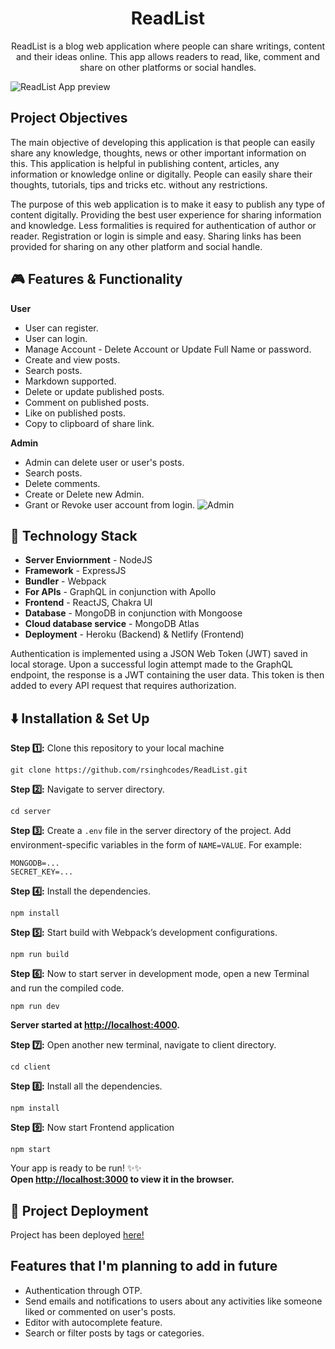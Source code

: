 <h1 align="center">ReadList</h1>

<p align="center">ReadList is a blog web application where people can share writings, content and their ideas online. This app allows readers to read, like, comment and share on other platforms or social handles.</p>

![ReadList App preview](https://user-images.githubusercontent.com/67682451/149627685-e53e0702-83cf-4433-acb0-98103a622cb1.png)

## Project Objectives

The main objective of developing this application is that people can easily share any knowledge, thoughts, news or other important information on this. This application is helpful in publishing content, articles, any information or knowledge online or digitally. People can easily share their thoughts, tutorials, tips and tricks etc. without any restrictions.

The purpose of this web application is to make it easy to publish any type of content digitally. Providing the best user experience for sharing information and knowledge. Less formalities is required for authentication of author or reader. Registration or login is simple and easy. Sharing links has been provided for sharing on any other platform and social handle.

## :video_game: Features & Functionality

**User**

- User can register.
- User can login.
- Manage Account - Delete Account or Update Full Name or password.
- Create and view posts.
- Search posts.
- Markdown supported.
- Delete or update published posts.
- Comment on published posts.
- Like on published posts.
- Copy to clipboard of share link.

**Admin**

- Admin can delete user or user's posts.
- Search posts.
- Delete comments.
- Create or Delete new Admin.
- Grant or Revoke user account from login.
  ![Admin](https://user-images.githubusercontent.com/67682451/149628367-61b650aa-0289-42a0-a027-e374bd14bc8a.png)

## 🚧 Technology Stack

- **Server Enviornment** - NodeJS
- **Framework** - ExpressJS
- **Bundler** - Webpack
- **For APIs** - GraphQL in conjunction with Apollo
- **Frontend** - ReactJS, Chakra UI
- **Database** - MongoDB in conjunction with Mongoose
- **Cloud database service** - MongoDB Atlas
- **Deployment** - Heroku (Backend) & Netlify (Frontend)

Authentication is implemented using a JSON Web Token (JWT) saved in local storage. Upon a successful login attempt made to the GraphQL endpoint, the response is a JWT containing the user data. This token is then added to every API request that requires authorization.

## ⬇️ Installation & Set Up

**Step :one::** Clone this repository to your local machine

```
git clone https://github.com/rsinghcodes/ReadList.git
```

**Step :two::** Navigate to server directory.

```
cd server
```

**Step :three::** Create a `.env` file in the server directory of the project. Add environment-specific variables in the form of `NAME=VALUE`. For example:

```
MONGODB=...
SECRET_KEY=...
```

**Step :four::** Install the dependencies.

```
npm install
```

**Step :five::** Start build with Webpack’s development configurations.

```
npm run build
```

**Step :six::** Now to start server in development mode, open a new Terminal and run the compiled code.

```
npm run dev
```

**Server started at [http://localhost:4000](http://localhost:4000).**

**Step :seven::** Open another new terminal, navigate to client directory.

```
cd client
```

**Step :eight::** Install all the dependencies.

```
npm install
```

**Step :nine::** Now start Frontend application

```
npm start
```

Your app is ready to be run! ✨✨\
**Open [http://localhost:3000](http://localhost:3000) to view it in the browser.**

## :satellite: Project Deployment

Project has been deployed [here!](https://readlistapp.netlify.app/)

## Features that I'm planning to add in future

- Authentication through OTP.
- Send emails and notifications to users about any activities like someone liked or commented on user's posts.
- Editor with autocomplete feature.
- Search or filter posts by tags or categories.
